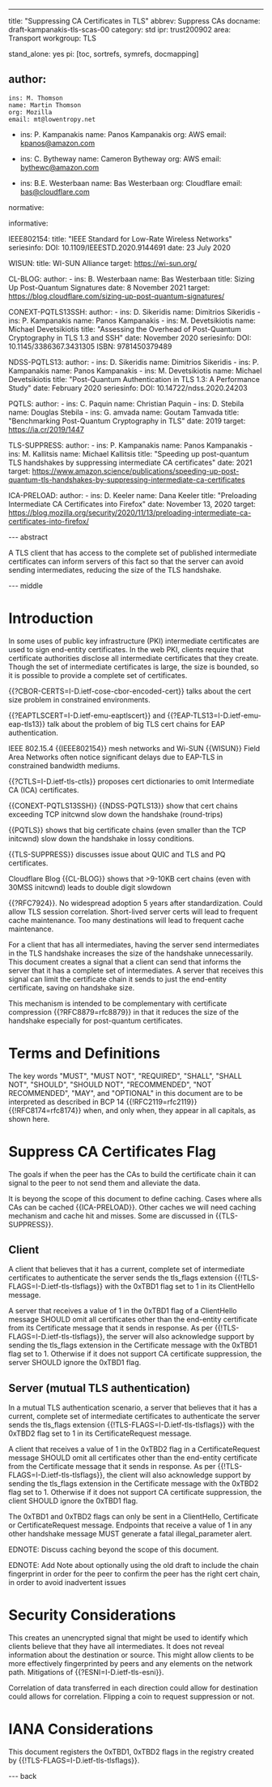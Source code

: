 ---
title: "Suppressing CA Certificates in TLS"
abbrev: Suppress CAs
docname: draft-kampanakis-tls-scas-00 
category: std
ipr: trust200902
area: Transport
workgroup: TLS

stand_alone: yes
pi: [toc, sortrefs, symrefs, docmapping]

author:
  -
    ins: M. Thomson
    name: Martin Thomson
    org: Mozilla
    email: mt@lowentropy.net

  -
    ins: P. Kampanakis
    name: Panos Kampanakis
    org: AWS
    email: kpanos@amazon.com

  -
    ins: C. Bytheway 
    name: Cameron Bytheway
    org: AWS
    email: bythewc@amazon.com
    
  -
    ins: B.E. Westerbaan
    name: Bas Westerbaan
    org: Cloudflare
    email: bas@cloudflare.com

normative:


informative:
      
  IEEE802154:
    title: "IEEE Standard for Low-Rate Wireless Networks"
    seriesinfo: 
      DOI: 10.1109/IEEESTD.2020.9144691
    date: 23 July 2020
    
  WISUN:
    title: WI-SUN Alliance
    target: https://wi-sun.org/
 
  CL-BLOG:
    author: 
      - 
        ins: B. Westerbaan
        name: Bas Westerbaan
    title: Sizing Up Post-Quantum Signatures 
    date: 8 November 2021
    target: https://blog.cloudflare.com/sizing-up-post-quantum-signatures/ 

  CONEXT-PQTLS13SSH:
    author: 
      - 
        ins: D. Sikeridis
        name: Dimitrios Sikeridis
      - 
        ins: P. Kampanakis
        name: Panos Kampanakis
      - 
        ins: M. Devetsikiotis
        name: Michael Devetsikiotis
    title: "Assessing the Overhead of Post-Quantum Cryptography in TLS 1.3 and SSH"
    date: November 2020
    seriesinfo: 
      DOI: 10.1145/3386367.3431305
      ISBN: 9781450379489 

  NDSS-PQTLS13:
    author: 
      - 
        ins: D. Sikeridis
        name: Dimitrios Sikeridis
      - 
        ins: P. Kampanakis
        name: Panos Kampanakis
      - 
        ins: M. Devetsikiotis
        name: Michael Devetsikiotis
    title: "Post-Quantum Authentication in TLS 1.3: A Performance Study" 
    date: February 2020
    seriesinfo: 
      DOI: 10.14722/ndss.2020.24203

  PQTLS:
    author: 
      - 
        ins: C. Paquin
        name: Christian Paquin
      - 
        ins: D. Stebila
        name: Douglas Stebila
      - 
        ins: G. amvada
        name: Goutam Tamvada
    title: "Benchmarking Post-Quantum Cryptography in TLS" 
    date: 2019 
    target: https://ia.cr/2019/1447

  TLS-SUPPRESS:
    author: 
      - 
        ins: P. Kampanakis
        name: Panos Kampanakis 
      - 
        ins: M. Kallitsis
        name: Michael Kallitsis
    title: "Speeding up post-quantum TLS handshakes by suppressing intermediate CA certificates" 
    date: 2021
    target: https://www.amazon.science/publications/speeding-up-post-quantum-tls-handshakes-by-suppressing-intermediate-ca-certificates
    
  ICA-PRELOAD:
    author: 
      - 
        ins: D. Keeler 
        name: Dana Keeler 
    title: "Preloading Intermediate CA Certificates into Firefox" 
    date: November 13, 2020 
    target: https://blog.mozilla.org/security/2020/11/13/preloading-intermediate-ca-certificates-into-firefox/ 


--- abstract

A TLS client that has access to the complete set of published intermediate
certificates can inform servers of this fact so that the server can avoid
sending intermediates, reducing the size of the TLS handshake.


--- middle

# Introduction

In some uses of public key infrastructure (PKI) intermediate certificates are
used to sign end-entity certificates.  In the web PKI, clients require that
certificate authorities disclose all intermediate certificates that they
create.  Though the set of intermediate certificates is large, the size is
bounded, so it is possible to provide a complete set of certificates.

{{?CBOR-CERTS=I-D.ietf-cose-cbor-encoded-cert}} talks about the cert size 
problem in constrained environments.

{{?EAPTLSCERT=I-D.ietf-emu-eaptlscert}} and {{?EAP-TLS13=I-D.ietf-emu-eap-tls13}} 
talk about the problem of big TLS cert chains for EAP authentication.

IEEE 802.15.4 {{IEEE802154}} mesh networks and Wi-SUN {{WISUN}} Field Area Networks  often notice significant delays due to EAP-TLS in constrained bandwidth mediums.

{{?CTLS=I-D.ietf-tls-ctls}} proposes cert dictionaries to omit 
Intermediate CA (ICA) certificates.

{{CONEXT-PQTLS13SSH}} {{NDSS-PQTLS13}} show that cert chains exceeding TCP initcwnd slow down the handshake (round-trips)

{{PQTLS}} shows that big certificate chains (even smaller than the TCP initcwnd) slow down the handshake in lossy conditions. 

{{TLS-SUPPRESS}} discusses issue about QUIC and TLS and PQ certificates.

Cloudflare Blog {{CL-BLOG}} shows that >9-10KB cert chains (even with 30MSS initcwnd) leads to double digit slowdown

{{?RFC7924}}. No widespread adoption 5 years after standardization. 
Could allow TLS session correlation. Short-lived server certs will lead to frequent cache maintenance. Too many destinations will lead to frequent cache maintenance. 

For a client that has all intermediates, having the server send intermediates
in the TLS handshake increases the size of the handshake unnecessarily.  This
document creates a signal that a client can send that informs the server that
it has a complete set of intermediates.  A server that receives this signal can
limit the certificate chain it sends to just the end-entity certificate, saving
on handshake size.

This mechanism is intended to be complementary with certificate compression
{{?RFC8879=rfc8879}} in that it reduces the size of the handshake especially 
for post-quantum certificates. 



# Terms and Definitions

The key words "MUST", "MUST NOT", "REQUIRED", "SHALL", "SHALL 
NOT", "SHOULD", "SHOULD NOT", "RECOMMENDED", "NOT RECOMMENDED", 
"MAY", and "OPTIONAL" in this document are to be interpreted as 
described in BCP 14 {{!RFC2119=rfc2119}} {{!RFC8174=rfc8174}} when, 
and only when, they appear in all capitals, as shown here.


# Suppress CA Certificates Flag

The goals if when the peer has the CAs to build the certificate chain
it can signal to the peer to not send them and alleviate the data. 

It is beyong the scope of this document to define caching. Cases where 
alls CAs can be cached {{ICA-PRELOAD}}. Other caches we will need caching mechanism and cache 
hit and misses. Some are discussed in {{TLS-SUPPRESS}}.

## Client 

A client that believes that it has a current, complete set of intermediate
certificates to authenticate the server sends the tls_flags extension 
{{!TLS-FLAGS=I-D.ietf-tls-tlsflags}} with the 0xTBD1 flag set to 1 in 
its ClientHello message. 

A server that receives a value of 1 in the 0xTBD1 flag of a ClientHello
message SHOULD omit all certificates other than the end-entity certificate 
from its Certificate message that it sends in response. As per 
{{!TLS-FLAGS=I-D.ietf-tls-tlsflags}}, the server will also acknowledge 
support by sending the tls_flags extension in the Certificate message 
with the 0xTBD1 flag set to 1. Otherwise if it does not support CA 
certificate suppression, the server SHOULD ignore the 0xTBD1 flag. 

## Server (mutual TLS authentication)

In a mutual TLS authentication scenario, a server that believes that it 
has a current, complete set of intermediate certificates to authenticate 
the server sends the tls_flags extension {{!TLS-FLAGS=I-D.ietf-tls-tlsflags}} 
with the 0xTBD2 flag set to 1 in its CertificateRequest message. 

A client that receives a value of 1 in the 0xTBD2 flag in a CertificateRequest 
message SHOULD omit all certificates other than the end-entity certificate 
from the Certificate message that it sends in response. As per 
{{!TLS-FLAGS=I-D.ietf-tls-tlsflags}}, the client will also acknowledge 
support by sending the tls_flags extension in the Certificate message 
with the 0xTBD2 flag set to 1. Otherwise if it does not support CA 
certificate suppression, the client SHOULD ignore the 0xTBD1 flag. 

The 0xTBD1 and 0xTBD2 flags can only be sent in a ClientHello, Certificate 
or CertificateRequest message. Endpoints that receive a value of 1 in 
any other handshake message MUST generate a fatal illegal_parameter alert.

EDNOTE: Discuss caching  beyond the scope of this document. 

EDNOTE: Add Note about optionally using the old draft to include the chain fingerprint in order for the peer to confirm the peer has the right cert chain, in order to avoid inadvertent issues 

# Security Considerations

This creates an unencrypted signal that might be used to identify which clients
believe that they have all intermediates. It does not reveal information about the destination or 
source. This might allow clients to be more
effectively fingerprinted by peers and any elements on the network path.
Mitigations of {{?ESNI=I-D.ietf-tls-esni}}. 

Correlation of data transferred in each direction could allow for destination could allows for correlation. Flipping a coin to request suppression 
or not. 


# IANA Considerations

This document registers the 0xTBD1, 0xTBD2 flags in the registry created by
{{!TLS-FLAGS=I-D.ietf-tls-tlsflags}}.


--- back

